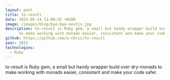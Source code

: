 ```yaml
---
layout: post
title: to-result
date: 2023-05-14 13:08:42 +0200
image: /images/blog/bye-bye-nextjs.jpg
description: to-result is Ruby gem, a small but handy wrapper build over dry-monads
      to make working with monads easier, consistent and make your code safer.
github: https://github.com/a-chris/to-result
year: 2022
technologies:
  - Ruby
---
```


to-result is Ruby gem, a small but handy wrapper build over dry-monads to make working with monads easier, consistent and make your code safer.


